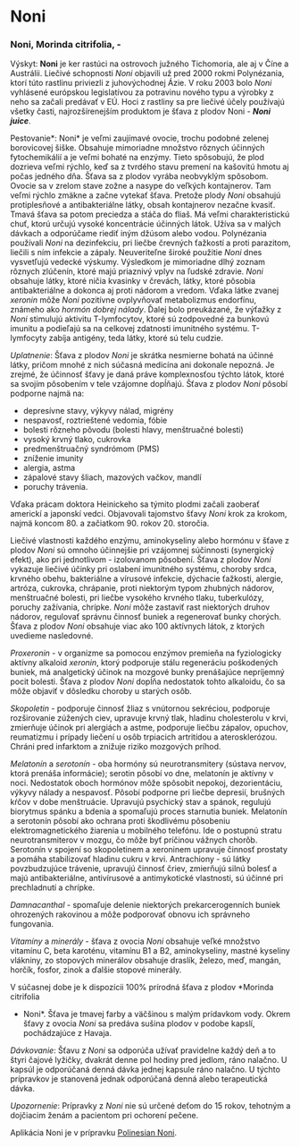 Noni
====

### Noni, Morinda citrifolia, -

Výskyt: **Noni** je ker rastúci na ostrovoch južného Tichomoria, ale aj v Číne a
Austrálii. Liečivé schopnosti *Noni* objavili už pred 2000 rokmi Polynézania,
ktorí túto rastlinu priviezli z juhovýchodnej Ázie. V roku 2003 bolo *Noni*
vyhlásené európskou legislatívou za potravinu nového typu a výrobky z neho sa
začali predávať v EÚ. Hoci z rastliny sa pre liečivé účely používajú všetky
časti, najrozšírenejším produktom je šťava z plodov Noni - ***Noni juice***.

Pestovanie*: Noni* je veľmi zaujímavé ovocie, trochu podobné zelenej borovicovej
šiške. Obsahuje mimoriadne množstvo rôznych účinných fytochemikálií a je veľmi
bohaté na enzýmy. Tieto spôsobujú, že plod dozrieva veľmi rýchlo, keď sa z
tvrdého stavu premení na kašovitú hmotu aj počas jedného dňa. Šťava sa z plodov
vyrába neobvyklým spôsobom. Ovocie sa v zrelom stave zožne a nasype do veľkých
kontajnerov. Tam veľmi rýchlo zmäkne a začne vytekať šťava. Pretože plody *Noni*
obsahujú protiplesňové a antibakteriálne látky, obsah kontajnerov nezačne
kvasiť. Tmavá šťava sa potom preciedza a stáča do fliaš. Má veľmi
charakteristickú chuť, ktorú určujú vysoké koncentrácie účinných látok. Užíva sa
v malých dávkach a odporúčame riediť iným džúsom alebo vodou. Polynézania
používali *Noni* na dezinfekciu, pri liečbe črevných ťažkostí a proti parazitom,
liečili s ním infekcie a zápaly. Neuveriteľne široké použitie *Noni* dnes
vysvetľujú vedecké výskumy. Výsledkom je mimoriadne dlhý zoznam rôznych
zlúčenín, ktoré majú priaznivý vplyv na ľudské zdravie. *Noni* obsahuje látky,
ktoré ničia kvasinky v črevách, látky, ktoré pôsobia antibakteriálne a dokonca
aj proti nádorom a vredom. Vďaka látke zvanej *xeronin* môže *Noni* pozitívne
ovplyvňovať metabolizmus endorfínu, známeho ako *hormón dobrej nálady*. Ďalej
bolo preukázané, že výťažky z *Noni* stimulujú aktivitu T-lymfocytov, ktoré sú
zodpovedné za bunkovú imunitu a podieľajú sa na celkovej zdatnosti imunitného
systému. T-lymfocyty zabíja antigény, teda látky, ktoré sú telu cudzie.

*Uplatnenie*: Šťava z plodov *Noni* je skrátka nesmierne bohatá na účinné látky,
pričom mnohé z nich súčasná medicína ani dokonale nepozná. Je zrejmé, že
účinnosť šťavy je daná práve komplexnosťou týchto látok, ktoré sa svojím
pôsobením v tele vzájomne dopĺňajú. Šťava z plodov *Noni* pôsobí podporne najmä
na:

* depresívne stavy, výkyvy nálad, migrény
* nespavosť, roztrieštené vedomia, fóbie
* bolesti rôzneho pôvodu (bolesti hlavy, menštruačné bolesti)
* vysoký krvný tlako, cukrovka
* predmenštruačný syndrómom (PMS)
* zníženie imunity
* alergia, astma
* zápalové stavy šliach, mazových vačkov, mandlí
* poruchy trávenia.

Vďaka prácam doktora Heinickeho sa týmito plodmi začali zaoberať americkí a
japonskí vedci. Objavovali tajomstvo šťavy *Noni* krok za krokom, najmä koncom
80. a začiatkom 90. rokov 20. storočia.

Liečivé vlastnosti každého enzýmu, aminokyseliny alebo hormónu v šťave z plodov
*Noni* sú omnoho účinnejšie pri vzájomnej súčinnosti (synergický efekt), ako pri
jednotlivom - izolovanom pôsobení. Šťava z plodov *Noni* vykazuje liečivé účinky
pri oslabení imunitného systému, choroby srdca, krvného obehu, bakteriálne a
vírusové infekcie, dýchacie ťažkosti, alergie, artróza, cukrovka, chrápanie,
proti niektorým typom zhubných nádorov, menštruačné bolesti, pri liečbe vysokého
krvného tlaku, tuberkulózy, poruchy zažívania, chrípke. *Noni* môže zastaviť
rast niektorých druhov nádorov, regulovať správnu činnosť buniek a regenerovať
bunky chorých. Šťava z plodov *Noni* obsahuje viac ako 100 aktívnych látok, z
ktorých uvedieme nasledovné.

*Proxeronin* - v organizme sa pomocou enzýmov premieňa na fyziologicky aktívny
alkaloid *xeronin*, ktorý podporuje stálu regeneráciu poškodených buniek, má
analgetický účinok na mozgové bunky prenášajúce nepríjemný pocit bolesti. Šťava
z plodov *Noni* dopĺňa nedostatok tohto alkaloidu, čo sa môže objaviť v dôsledku
choroby u starých osôb.

*Skopoletin* - podporuje činnosť žliaz s vnútornou sekréciou, podporuje
rozširovanie zúžených ciev, upravuje krvný tlak, hladinu cholesterolu v krvi,
zmierňuje účinok pri alergiách a astme, podporuje liečbu zápalov, opuchov,
reumatizmu i prípady liečení u osôb trpiacich artritídou a aterosklerózou.
Chráni pred infarktom a znižuje riziko mozgových príhod.

*Melatonín* a *serotonín* - oba hormóny sú neurotransmitery (sústava nervov,
ktorá prenáša informácie); serotin pôsobí vo dne, melatonín je aktívny v noci.
Nedostatok oboch hormónov môže spôsobit nepokoj, dezorientáciu, výkyvy nálady a
nespavosť. Pôsobí podporne pri liečbe depresií, brušných kŕčov v dobe
menštruácie. Upravujú psychický stav a spánok, regulujú biorytmus spánku a
bdenia a spomaľujú proces starnutia buniek. Melatonín a serotonín pôsobí ako
ochrana proti škodlivému pôsobeniu elektromagnetického žiarenia u mobilného
telefónu. Ide o postupnú stratu neurotransmiterov v mozgu, čo môže byť príčinou
vážnych chorôb. Serotonín v spojení so skopoletinem a xeroninem upravuje činnosť
prostaty a pomáha stabilizovať hladinu cukru v krvi. Antrachiony - sú látky
povzbudzujúce trávenie, upravujú činnosť čriev, zmierňujú silnú bolesť a majú
antibakteriálne, antivírusové a antimykotické vlastnosti, sú účinné pri
prechladnutí a chrípke.

*Damnacanthal* - spomaľuje delenie niektorých prekarcerogenních buniek
ohrozených rakovinou a môže podporovať obnovu ich správneho fungovania.

*Vitamíny* a *minerály* - šťava z ovocia *Noni* obsahuje veľké množstvo vitamínu
C, beta karoténu, vitamínu B1 a B2, aminokyseliny, mastné kyseliny vlákniny, zo
stopových minerálov obsahuje draslík, železo, meď, mangán, horčík, fosfor, zinok
a ďalšie stopové minerály.

V súčasnej dobe je k dispozícii 100% prírodná šťava z plodov *Morinda citrifolia
- Noni*. Šťava je tmavej farby a väčšinou s malým prídavkom vody. Okrem šťavy z
ovocia *Noni* sa predáva sušina plodov v podobe kapslí, pochádzajúce z Havaja.

*Dávkovanie*: Šťavu z *Noni* sa odporúča užívať pravidelne každý deň a to štyri
čajové lyžičky, dvakrát denne pol hodiny pred jedlom, ráno nalačno. U kapsúl je
odporúčaná denná dávka jednej kapsule ráno nalačno. U týchto prípravkov je
stanovená jednak odporúčaná denná alebo terapeutická dávka.

*Upozornenie*: Prípravky z *Noni* nie sú určené deťom do 15 rokov, tehotným a
dojčiacim ženám a pacientom pri ochorení pečene.

Aplikácia Noni je v prípravku [Polinesian
Noni](../procvi/polinesian-noni).


